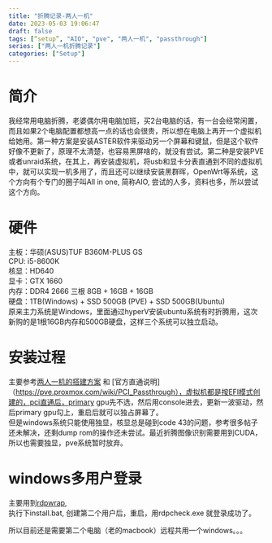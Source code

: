 ```yaml
---
title: "折腾记录-两人一机"
date: 2023-05-03 19:06:47
draft: false
tags: [“setup”, "AIO", "pve", "两人一机", "passthrough"]
series: ["两人一机折腾记录"]
categories: ["Setup"]
---
```


# 简介
我经常用电脑折腾，老婆偶尔用电脑加班，买2台电脑的话，有一台会经常闲置，而且如果2个电脑配置都想高一点的话也会很贵，所以想在电脑上再开一个虚拟机给她用。第一种方案是安装ASTER软件来驱动另一个屏幕和键鼠，但是这个软件好像不更新了，原理不太清楚，也容易黑屏啥的，就没有尝试。第二种是安装PVE或者unraid系统，在其上，再安装虚拟机，将usb和显卡分表直通到不同的虚拟机中，就可以实现一机多用了，而且还可以继续安装黑群晖，OpenWrt等系统，这个方向有个专门的圈子叫All in one, 简称AIO, 尝试的人多，资料也多，所以尝试这个方向。  

# 硬件
主板：华硕(ASUS)TUF B360M-PLUS GS  
CPU: i5-8600K   
核显：HD640  
显卡：GTX 1660  
内存：DDR4 2666  三根 8GB + 16GB + 16GB  
硬盘：1TB(Windows) + SSD 500GB (PVE) + SSD 500GB(Ubuntu)  
原来主力系统是Windows，里面通过hyperV安装ubuntu系统有时折腾用，这次新购的是1根16GB内存和500GB硬盘，这样三个系统可以独立启动。  

# 安装过程
主要参考[两人一机的搭建方案](https://eightpigs.io/2019/12/15/two_people_use_one_machine/) 和 [官方直通说明]（https://pve.proxmox.com/wiki/PCI_Passthrough），虚拟机都是按EFI模式创建的，pci直通后，primary gpu先不选，然后用console进去，更新一波驱动，然后primary gpu勾上，重启后就可以独占屏幕了。  
但是windows系统只能使用独显，核显总是碰到code 43的问题，参考很多帖子还未解决，还剩dump rom的操作还未尝试。最近折腾图像识别需要用到CUDA，所以也需要独显，pve系统暂时放弃。

# windows多用户登录
主要用到[rdpwrap](https://github.com/stascorp/rdpwrap),  
执行下install.bat, 创建第二个用户后，重启，用rdpcheck.exe 就登录成功了。  

所以目前还是需要第二个电脑（老的macbook）远程共用一个windows。。。
